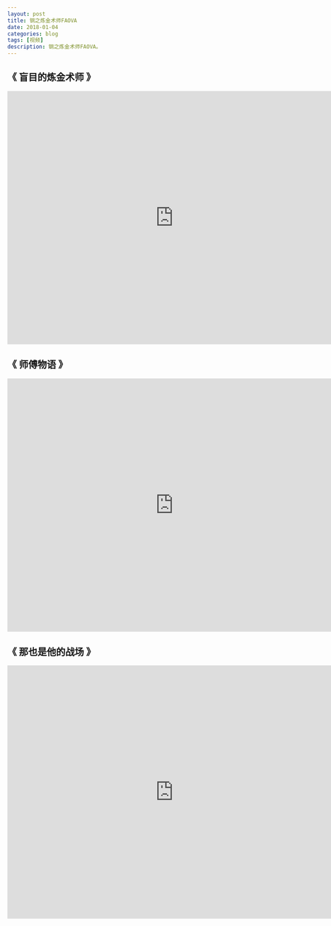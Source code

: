 ```yaml
---
layout: post
title: 钢之炼金术师FAOVA
date: 2018-01-04
categories: blog
tags: [视频]
description: 钢之炼金术师FAOVA。
---
```




## 《 盲目的炼金术师 》
<center><p><iframe id="b" class="b video_pc" src="https://static.hdslb.com/miniloader.swf?cid=18326832&aid=11074166&page=66" frameborder="0" width="750" height="572" allowfullscreen="true"></iframe></p>
</center>

## 《 师傅物语 》
<center><p><iframe id="b" class="b video_pc" src="https://static.hdslb.com/miniloader.swf?cid=18326832&aid=11074166&page=67" frameborder="0" width="750" height="572" allowfullscreen="true"></iframe></p>
</center>

## 《  那也是他的战场 》
<center><p><iframe id="b" class="b video_pc" src="https://static.hdslb.com/miniloader.swf?cid=18326832&aid=11074166&page=68" frameborder="0" width="750" height="572" allowfullscreen="true"></iframe></p>
</center>
